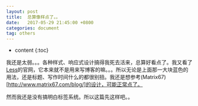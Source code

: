 ```yaml
---
layout: post
title:  总算像样点了。。
date:   2017-05-29 21:45:00 +0800
categories: document
tag: others
---
```


* content
{:toc}

我还是太弱。。。各种样式、响应式设计搞得我死去活来，总算好看点了。我又看了[Less](http://lesscss.org/)的官网，它本来就不是用来写博客的嘛。。。所以无论是上面那一大块蓝色的用法，还是标题、写作时间什么的都很别扭。我还是想参考(Matrix67)[http://www.matrix67.com/blog/]的设计，可能正常点了。

然而我还是没有搞明白标签系统。所以这篇先这样吧。。